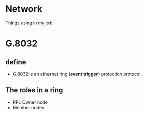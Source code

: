 # Network
 Things using in my job
 
# G.8032
 ## define
  * G.8032 is an ethernet ring (**event trigger**) protection protocol.
 
 ## The roles in a ring
  * RPL Owner node
  * Member nodes

